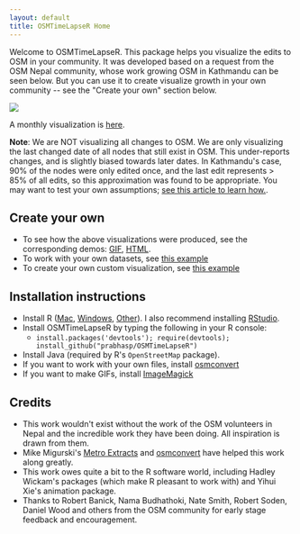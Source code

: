 ```yaml
---
layout: default
title: OSMTimeLapseR Home
---
```

Welcome to OSMTimeLapseR. This package helps you visualize the edits to OSM in your community. It was developed based on a request from the OSM Nepal community, whose work growing OSM in Kathmandu can be seen below. But you can use it to create visualize growth in your own community -- see the "Create your own" section below.

![]({{site.baseurl}}/demo/kathmandu_yearly.gif)

A monthly visualization is [here]({{site.baseurl}}/demo/kathmandu_monthly.html).

**Note**: We are NOT visualizing all changes to OSM. We are only visualizing the last changed date of all nodes that still exist in OSM. This under-reports changes, and is slightly biased towards later dates. In Kathmandu's case, 90% of the nodes were only edited once, and the last edit represents > 85% of all edits, so this approximation was found to be appropriate. You may want to test your own assumptions; [see this article to learn how.]({{site.baseurl}}/examples/check-assumptions.html).

Create your own
---
 * To see how the above visualizations were produced, see the corresponding demos: [GIF]({{site.baseurl}}/examples/gif-example.html), [HTML]({{site.baseurl}}/examples/html-example.html).
 * To work with your own datasets, see [this example]({{site.baseurl}}/examples/use-your-own-data.html)
 * To create your own custom visualization, see [this example]({{site.baseurl}}/examples/custom.html)

Installation instructions
---
 * Install R ([Mac](http://cran.r-project.org/bin/macosx/), [Windows](http://cran.r-project.org/bin/windows/base/), [Other](http://cran.r-project.org/bin/)). I also recommend installing [RStudio](https://www.rstudio.com/ide/download/).
 * Install OSMTimeLapseR by typing the following in your R console:
   * ```install.packages('devtools'); require(devtools); install_github("prabhasp/OSMTimeLapseR")``` 
 * Install Java (required by R's `OpenStreetMap` package).
 * If you want to work with your own files, install [osmconvert](http://wiki.openstreetmap.org/wiki/Osmconvert)
 * If you want to make GIFs, install [ImageMagick](http://www.imagemagick.org/)

Credits
---
 * This work wouldn't exist without the work of the OSM volunteers in Nepal and the incredible work they have been doing. All inspiration is drawn from them.
 * Mike Migurski's [Metro Extracts](http://metro.teczno.com/) and [osmconvert](http://wiki.openstreetmap.org/wiki/Osmconvert) have helped this work along greatly.
 * This work owes quite a bit to the R software world, including Hadley Wickam's packages (which make R pleasant to work with) and Yihui Xie's animation package.
 * Thanks to Robert Banick, Nama Budhathoki, Nate Smith, Robert Soden, Daniel Wood and others from the OSM community for early stage feedback and encouragement.

